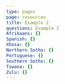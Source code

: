 ```yaml
---
type: pages
page: resources
title: Example 2
questions: Example 2
Afrikaans: {}
Spanish: {}
Xhosa: {}
Northern Sotho: {}
Portuguese: {}
Southern Sotho: {}
Tswana: {}
Zulu: {}
---
```


